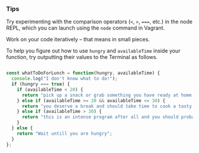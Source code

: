 ### Tips

Try experimenting with the comparison operators (`<`, `>`, `===`, etc.) in the node REPL, which you can launch using the `node` command in Vagrant.

Work on your code iteratively – that means in small pieces. 

To help you figure out how to use `hungry` and `availableTime` inside your function, try outputting their values to the Terminal as follows.

```javascript

const whatToDoForLunch = function(hungry, availableTime) {
  console.log("I don't know what to do!");
  if (hungry === true) {
    if (availableTime < 20) {
      return "pick up a snack or grab something you have ready at home.";
    } else if (availableTime >= 20 && availableTime <= 30) {
      return "you deserve a break and should take time to cook a tasty meal.";
    } else if (availableTime > 30) {
      return "this is an intense program after all and you should probably reconsider.";
    }
  } else {
    return "Wait untill you are hungry";
  }
};

```